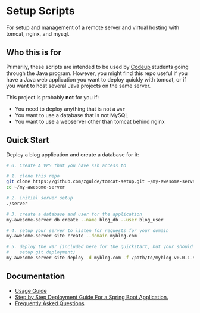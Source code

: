 # Setup Scripts

For setup and management of a remote server and virtual hosting with tomcat,
nginx, and mysql.

## Who this is for

Primarily, these scripts are intended to be used by [Codeup](http://codeup.com)
students going through the Java program. However, you might find this repo
useful if you have a Java web application you want to deploy quickly with
tomcat, or if you want to host several Java projects on the same server.

This project is probably **not** for you if:

- You need to deploy anything that is not a `war`
- You want to use a database that is not MySQL
- You want to use a webserver other than tomcat behind nginx

## Quick Start

Deploy a blog application and create a database for it:

```bash
# 0. Create A VPS that you have ssh access to

# 1. clone this repo
git clone https://github.com/zgulde/tomcat-setup.git ~/my-awesome-server
cd ~/my-awesome-server

# 2. initial server setup
./server

# 3. create a database and user for the application
my-awesome-server db create --name blog_db --user blog_user

# 4. setup your server to listen for requests for your domain
my-awesome-server site create --domain myblog.com

# 5. deploy the war (included here for the quickstart, but your should probably
#    setup git deployment)
my-awesome-server site deploy -d myblog.com -f /path/to/myblog-v0.0.1-SNAPSHOT.war
```

## Documentation

- [Usage Guide](docs/usage.md)
- [Step by Step Deployment Guide For a Spring Boot Application.](docs/deployment_guide.md)
- [Frequently Asked Questions](docs/faq.md)

